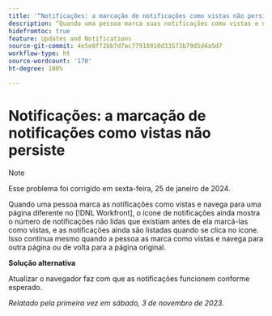 ```yaml
---
title: '“Notificações: a marcação de notificações como vistas não persiste”'
description: “Quando uma pessoa marca suas notificações como vistas e navega para uma página diferente no Workfront, o ícone de notificações ainda mostra o número de notificações não lidas que existiam antes de ela marcá-las como vistas, e as notificações ainda são listadas quando se clica no ícone. Isso continua mesmo quando a pessoa as marca como vistas e navega para outra página ou de volta para a página original.”
hidefromtoc: true
feature: Updates and Notifications
source-git-commit: 4e5e8ff2bb7d7ac77910910d33573b79d5d4a5d7
workflow-type: ht
source-wordcount: '170'
ht-degree: 100%

---
```



# Notificações: a marcação de notificações como vistas não persiste

>[!NOTE]
>
>Esse problema foi corrigido em sexta-feira, 25 de janeiro de 2024.

Quando uma pessoa marca as notificações como vistas e navega para uma página diferente no [!DNL Workfront], o ícone de notificações ainda mostra o número de notificações não lidas que existiam antes de ela marcá-las como vistas, e as notificações ainda são listadas quando se clica no ícone. Isso continua mesmo quando a pessoa as marca como vistas e navega para outra página ou de volta para a página original.

**Solução alternativa**

Atualizar o navegador faz com que as notificações funcionem conforme esperado.

_Relatado pela primeira vez em sábado, 3 de novembro de 2023._
